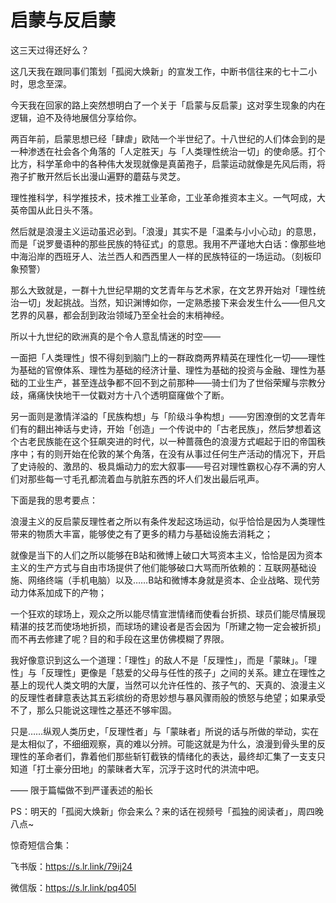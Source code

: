 # 启蒙与反启蒙

这三天过得还好么？

这几天我在跟同事们策划「孤阅大焕新」的宣发工作，中断书信往来的七十二小时，思念至深。

今天我在回家的路上突然想明白了一个关于「启蒙与反启蒙」这对孪生现象的内在逻辑，迫不及待地展信分享给你。

两百年前，启蒙思想已经「肆虐」欧陆一个半世纪了。十八世纪的人们体会到的是一种渗透在社会各个角落的「人定胜天」与「人类理性统治一切」的使命感。打个比方，科学革命中的各种伟大发现就像是真菌孢子，启蒙运动就像是先风后雨，将孢子扩散开然后长出漫山遍野的蘑菇与灵芝。

理性推科学，科学推技术，技术推工业革命，工业革命推资本主义。一气呵成，大英帝国从此日头不落。

然后就是浪漫主义运动虽迟必到。「浪漫」其实不是「温柔与小小心动」的意思，而是「说罗曼语种的那些民族的特征式」的意思。我用不严谨地大白话：像那些地中海沿岸的西班牙人、法兰西人和西西里人一样的民族特征的一场运动。（刻板印象预警）

那么大致就是，一群十九世纪早期的文艺青年与艺术家，在文艺界开始对「理性统治一切」发起挑战。当然，知识渊博如你，一定熟悉接下来会发生什么——但凡文艺界的风暴，都会刮到政治领域乃至全社会的末梢神经。

所以十九世纪的欧洲真的是个令人意乱情迷的时空——

一面把「人类理性」恨不得刻到脑门上的一群政商两界精英在理性化一切——理性为基础的官僚体系、理性为基础的经济计量、理性为基础的投资与金融、理性为基础的工业生产，甚至连战争都不回不到之前那种——骑士们为了世俗荣耀与宗教分歧，痛痛快快地干一仗戳对方十八个透明窟窿做个了断。

另一面则是激情洋溢的「民族构想」与「阶级斗争构想」——穷困潦倒的文艺青年们有的翻出神话与史诗，开始「创造」一个传说中的「古老民族」，然后梦想着这个古老民族能在这个狂飙突进的时代，以一种蔷薇色的浪漫方式崛起于旧的帝国秩序中；有的则开始在伦敦的某个角落，在没有从事过任何生产活动的情况下，开启了史诗般的、激昂的、极具煽动力的宏大叙事——号召对理性霸权心存不满的穷人们对那些每一寸毛孔都流着血与肮脏东西的坏人们发出最后吼声。

下面是我的思考要点：

浪漫主义的反启蒙反理性者之所以有条件发起这场运动，似乎恰恰是因为人类理性带来的物质大丰富，能够使之有了更多的精力与基础设施去消耗之；

就像是当下的人们之所以能够在B站和微博上破口大骂资本主义，恰恰是因为资本主义的生产方式与自由市场提供了他们能够破口大骂而所依赖的：互联网基础设施、网络终端（手机电脑）以及……B站和微博本身就是资本、企业战略、现代劳动力体系加成下的产物；

一个狂欢的球场上，观众之所以能尽情宣泄情绪而使看台折损、球员们能尽情展现精湛的技艺而使场地折损，而球场的建设者是否会因为「所建之物一定会被折损」而不再去修建了呢？目的和手段在这里仿佛模糊了界限。

我好像意识到这么一个道理：「理性」的敌人不是「反理性」，而是「蒙昧」。「理性」与「反理性」更像是「慈爱的父母与任性的孩子」之间的关系。建立在理性之基上的现代人类文明的大厦，当然可以允许任性的、孩子气的、天真的、浪漫主义的反理性者肆意表达其五彩缤纷的奇思妙想与暴风骤雨般的愤怒与绝望；如果承受不了，那么只能说这理性之基还不够牢固。

只是……纵观人类历史，「反理性者」与「蒙昧者」所说的话与所做的举动，实在是太相似了，不细细观察，真的难以分辨。可能这就是为什么，浪漫到骨头里的反理性的革命者们，靠着他们那些斩钉截铁的情绪化的表达，最终却汇集了一支支只知道「打土豪分田地」的蒙昧者大军，沉浮于这时代的洪流中吧。

—— 限于篇幅做不到严谨表述的船长

PS：明天的「孤阅大焕新」你会来么？来的话在视频号「孤独的阅读者」，周四晚八点~

惊奇短信合集：

飞书版：https://s.lr.link/79ij24

微信版：https://s.lr.link/pq405l